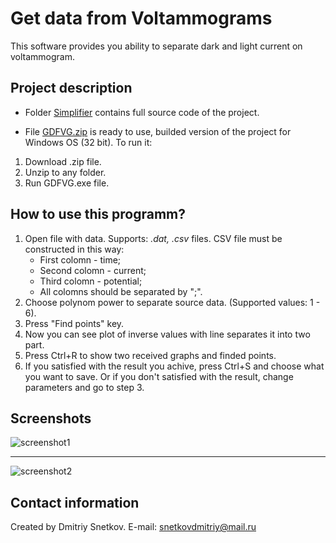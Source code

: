# Get data from Voltammograms
This software provides you ability to separate dark and light current on voltammogram.

## Project description
* Folder [Simplifier](https://github.com/SnetkovDA/GetDataFromVoltammograms/tree/master/Simplifier) contains full source code 
of the project.

* File [GDFVG.zip](https://github.com/SnetkovDA/GetDataFromVoltammograms/blob/master/GDFVG.zip) is ready to use,
builded version of the project for Windows OS (32 bit).
To run it:
1. Download .zip file.
2. Unzip to any folder.
3. Run GDFVG.exe file.

## How to use this programm?
1. Open file with data. Supports: *.dat, .csv* files.
    CSV file must be constructed in this way:
    - First colomn - time;
    - Second colomn - current;
    - Third colomn - potential; 
    - All colomns should be separated by ";".
2. Choose polynom power to separate source data. (Supported values: 1 - 6).
3. Press "Find points" key.
4. Now you can see plot of inverse values with line separates it into two part.
5. Press Ctrl+R to show two received graphs and finded points.
6. If you satisfied with the result you achive, press Ctrl+S and choose what you want to save. Or if you don't satisfied 
with the result, change parameters and go to step 3.

## Screenshots
![screenshot1](http://picua.org/img/2018-05/27/68u0qbro5vd8vrswk4aekmwvt.png "Before separation.")
***
![screenshot2](http://picua.org/img/2018-05/27/h1kyu4i8rjh4lwxvtb2piosmy.png "After separation.")

## Contact information
Created by Dmitriy Snetkov.
E-mail: snetkovdmitriy@mail.ru
